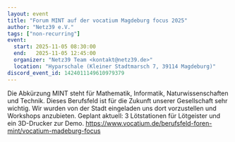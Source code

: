 ```yaml
---
layout: event
title: "Forum MINT auf der vocatium Magdeburg focus 2025"
author: "Netz39 e.V."
tags: ["non-recurring"]
event:
  start: 2025-11-05 08:30:00 
  end:   2025-11-05 12:45:00 
  organizer: "Netz39 Team <kontakt@netz39.de>" 
  location: "Hyparschale (Kleiner Stadtmarsch 7, 39114 Magdeburg)"
discord_event_id: 1424011149610979379
---
```

Die Abkürzung MINT steht für Mathematik, Informatik, Naturwissenschaften und Technik. Dieses Berufsfeld ist für die Zukunft unserer Gesellschaft sehr wichtig. Wir wurden von der Stadt eingeladen uns dort vorzustellen und Workshops anzubieten. Geplant aktuell: 3 Lötstationen für Lötgeister und ein 3D-Drucker zur Demo.
https://www.vocatium.de/berufsfeld-foren-mint/vocatium-madeburg-focus
<!-- event imported from discord manual changes may be overwritten -->
<!-- event imported from discord manual changes may be overwritten -->